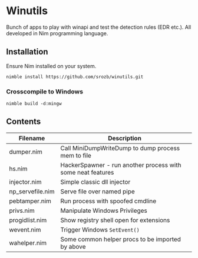 # Winutils

Bunch of apps to play with winapi and test the detection rules (EDR etc.).
All developed in Nim programming language. 

## Installation

Ensure Nim installed on your system. 

`nimble install https://github.com/srozb/winutils.git`

### Crosscompile to Windows

`nimble build -d:mingw`

## Contents

| Filename         | Description   |
| ---------------- | ------------- |
| dumper.nim       | Call MiniDumpWriteDump to dump process mem to file |
| hs.nim           | HackerSpawner - run another process with some neat features |
| injector.nim     | Simple classic dll injector |
| np_servefile.nim | Serve file over named pipe |
| pebtamper.nim    | Run process with spoofed cmdline |
| privs.nim        | Manipulate Windows Privileges |
| progidlist.nim   | Show registry shell open for extensions |
| wevent.nim       | Trigger Windows `SetEvent()` |
| wahelper.nim     | Some common helper procs to be imported by above |


